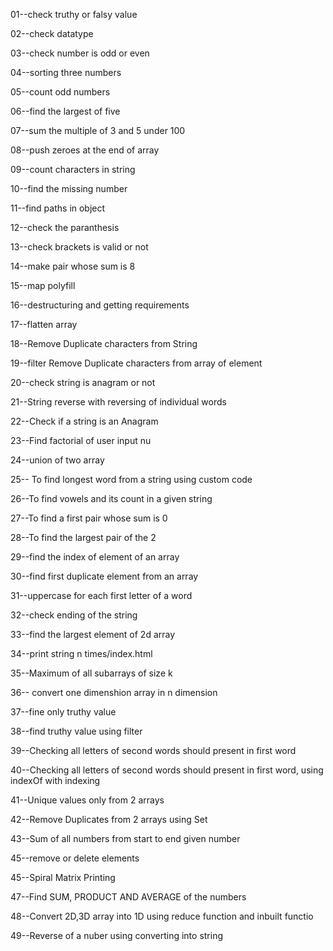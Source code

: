 01--check truthy or falsy value

02--check datatype

03--check number is odd or even

04--sorting three numbers

05--count odd numbers

06--find the largest of five

07--sum the multiple of 3 and 5 under 100

08--push zeroes at the end of array

09--count characters in string

10--find the missing number

11--find paths in object

12--check the paranthesis

13--check brackets is valid or not

14--make pair whose sum is 8

15--map polyfill

16--destructuring and getting requirements

17--flatten array

18--Remove Duplicate characters from String

19--filter Remove Duplicate characters from array of element

20--check string is anagram or not

21--String reverse with reversing of individual words

22--Check if a string is an Anagram

23--Find factorial of user input nu

24--union of two array

25-- To find longest word from a string using custom code

26--To find vowels and its count in a given string

27--To find a first pair whose sum is 0

28--To find the largest pair of the 2

29--find the index of element of an array

30--find first duplicate element from an array

31--uppercase for each first letter of a word

32--check ending of the string

33--find the largest element of 2d array

34--print string n times/index.html

35--Maximum of all subarrays of size k

36-- convert one dimenshion array in n dimension

37--fine only truthy value

38--find truthy value using filter

39--Checking all letters of second words should present in first word

40--Checking all letters of second words should present in first word, using indexOf with indexing

41--Unique values only from 2 arrays

42--Remove Duplicates from 2 arrays using Set

43--Sum of all numbers from start to end given number

45--remove or delete elements

45--Spiral Matrix Printing

47--Find SUM, PRODUCT AND AVERAGE of the numbers

48--Convert 2D,3D array into 1D using reduce function and inbuilt functio

49--Reverse of a nuber using converting into string

